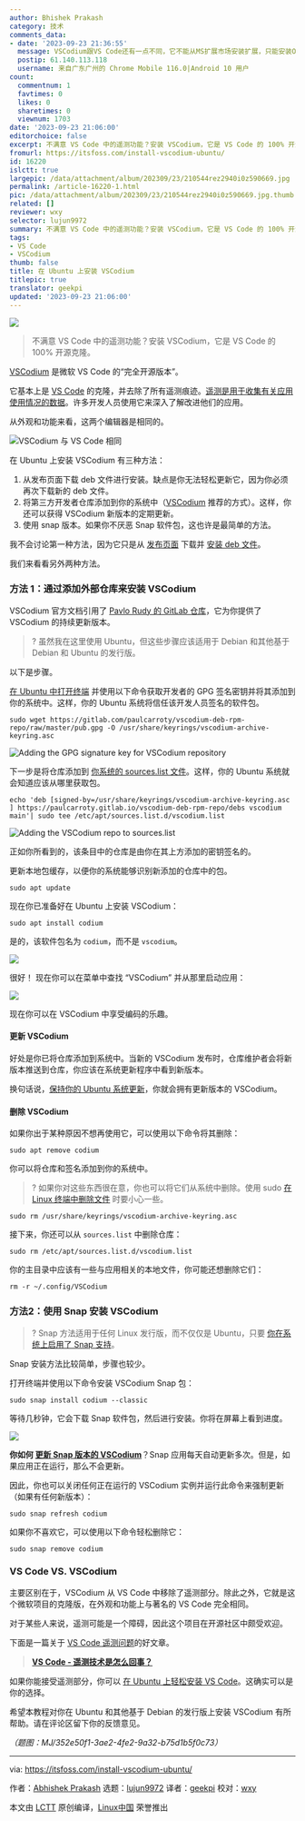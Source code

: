 ```yaml
---
author: Bhishek Prakash
category: 技术
comments_data:
- date: '2023-09-23 21:36:55'
  message: VSCodium跟VS Code还有一点不同，它不能从MS扩展市场安装扩展，只能安装OpenVSI的扩展，或者安装打包好的vsix扩展。
  postip: 61.140.113.118
  username: 来自广东广州的 Chrome Mobile 116.0|Android 10 用户
count:
  commentnum: 1
  favtimes: 0
  likes: 0
  sharetimes: 0
  viewnum: 1703
date: '2023-09-23 21:06:00'
editorchoice: false
excerpt: 不满意 VS Code 中的遥测功能？安装 VSCodium，它是 VS Code 的 100% 开源克隆。
fromurl: https://itsfoss.com/install-vscodium-ubuntu/
id: 16220
islctt: true
largepic: /data/attachment/album/202309/23/210544rez2940i0z590669.jpg
permalink: /article-16220-1.html
pic: /data/attachment/album/202309/23/210544rez2940i0z590669.jpg.thumb.jpg
related: []
reviewer: wxy
selector: lujun9972
summary: 不满意 VS Code 中的遥测功能？安装 VSCodium，它是 VS Code 的 100% 开源克隆。
tags:
- VS Code
- VSCodium
thumb: false
title: 在 Ubuntu 上安装 VSCodium
titlepic: true
translator: geekpi
updated: '2023-09-23 21:06:00'
---
```


![](/data/attachment/album/202309/23/210544rez2940i0z590669.jpg)



> 
> 不满意 VS Code 中的遥测功能？安装 VSCodium，它是 VS Code 的 100% 开源克隆。
> 
> 
> 


[VSCodium](https://itsfoss.com/vscodium/) 是微软 VS Code 的“完全开源版本”。


它基本上是 [VS Code](https://code.visualstudio.com/) 的克隆，并去除了所有遥测痕迹。[遥测是用于收集有关应用使用情况的数据](https://code.visualstudio.com/docs/getstarted/telemetry)。许多开发人员使用它来深入了解改进他们的应用。


从外观和功能来看，这两个编辑器是相同的。


![VSCodium 与 VS Code 相同](/data/attachment/album/202309/23/210610yaraknw5kipz3d5e.png)


在 Ubuntu 上安装 VSCodium 有三种方法：


1. 从发布页面下载 deb 文件进行安装。缺点是你无法轻松更新它，因为你必须再次下载新的 deb 文件。
2. 将第三方开发者仓库添加到你的系统中（[VSCodium](https://vscodium.com/) 推荐的方式）。这样，你还可以获得 VSCodium 新版本的定期更新。
3. 使用 snap 版本。如果你不厌恶 Snap 软件包，这也许是最简单的方法。


我不会讨论第一种方法，因为它只是从 [发布页面](https://github.com/VSCodium/vscodium/releases) 下载并 [安装 deb 文件](https://itsfoss.com/install-deb-files-ubuntu/)。


我们来看看另外两种方法。


### 方法 1：通过添加外部仓库来安装 VSCodium


VSCodium 官方文档引用了 [Pavlo Rudy 的 GitLab 仓库](https://gitlab.com/paulcarroty/vscodium-deb-rpm-repo)，它为你提供了 VSCodium 的持续更新版本。



> 
> ? 虽然我在这里使用 Ubuntu，但这些步骤应该适用于 Debian 和其他基于 Debian 和 Ubuntu 的发行版。
> 
> 
> 


以下是步骤。


[在 Ubuntu 中打开终端](https://itsfoss.com/open-terminal-ubuntu/) 并使用以下命令获取开发者的 GPG 签名密钥并将其添加到你的系统中。这样，你的 Ubuntu 系统将信任该开发人员签名的软件包。



```
sudo wget https://gitlab.com/paulcarroty/vscodium-deb-rpm-repo/raw/master/pub.gpg -O /usr/share/keyrings/vscodium-archive-keyring.asc

```

![Adding the GPG signature key for VSCodium repository](/data/attachment/album/202309/23/210610soifdjqd3q3m3pz3.png)


下一步是将仓库添加到 [你系统的 sources.list 文件](https://itsfoss.com/sources-list-ubuntu/)。这样，你的 Ubuntu 系统就会知道应该从哪里获取包。



```
echo 'deb [signed-by=/usr/share/keyrings/vscodium-archive-keyring.asc ] https://paulcarroty.gitlab.io/vscodium-deb-rpm-repo/debs vscodium main'| sudo tee /etc/apt/sources.list.d/vscodium.list

```

![Adding the VSCodium repo to sources.list](/data/attachment/album/202309/23/210611ojj3jjq67rfbfsqq.png)


正如你所看到的，该条目中的仓库是由你在其上方添加的密钥签名的。


更新本地包缓存，以便你的系统能够识别新添加的仓库中的包。



```
sudo apt update

```

现在你已准备好在 Ubuntu 上安装 VSCodium：



```
sudo apt install codium

```

是的，该软件包名为 `codium`，而不是 `vscodium`。


![](/data/attachment/album/202309/23/210611mj4jgpq1ffb7b6qj.png)


很好！ 现在你可以在菜单中查找 “VSCodium” 并从那里启动应用：


![](/data/attachment/album/202309/23/210611q6pho6pbmhv1pbvp.png)


现在你可以在 VSCodium 中享受编码的乐趣。


#### 更新 VSCodium


好处是你已将仓库添加到系统中。当新的 VSCodium 发布时，仓库维护者会将新版本推送到仓库，你应该在系统更新程序中看到新版本。


换句话说，[保持你的 Ubuntu 系统更新](https://itsfoss.com/update-ubuntu/)，你就会拥有更新版本的 VSCodium。


#### 删除 VSCodium


如果你出于某种原因不想再使用它，可以使用以下命令将其删除：



```
sudo apt remove codium

```

你可以将仓库和签名添加到你的系统中。



> 
> ? 如果你对这些东西很在意，你也可以将它们从系统中删除。使用 sudo [在 Linux 终端中删除文件](https://itsfoss.com/delete-files-folders-linux/) 时要小心一些。
> 
> 
> 



```
sudo rm /usr/share/keyrings/vscodium-archive-keyring.asc

```

接下来，你还可以从 `sources.list` 中删除仓库：



```
sudo rm /etc/apt/sources.list.d/vscodium.list

```

你的主目录中应该有一些与应用相关的本地文件，你可能还想删除它们：



```
rm -r ~/.config/VSCodium

```

### 方法2：使用 Snap 安装 VSCodium



> 
> ? Snap 方法适用于任何 Linux 发行版，而不仅仅是 Ubuntu，只要 [你在系统上启用了 Snap 支持](https://itsfoss.com/install-snap-linux/)。
> 
> 
> 


Snap 安装方法比较简单，步骤也较少。


打开终端并使用以下命令安装 VSCodium Snap 包：



```
sudo snap install codium --classic

```

等待几秒钟，它会下载 Snap 软件包，然后进行安装。你将在屏幕上看到进度。


![](/data/attachment/album/202309/23/210612ht773dkqd6bxz36d.png)


**你如何 [更新 Snap 版本的 VSCodium](https://itsfoss.com/snap-update/)**？Snap 应用每天自动更新多次。但是，如果应用正在运行，那么不会更新。


因此，你也可以关闭任何正在运行的 VSCodium 实例并运行此命令来强制更新（如果有任何新版本）：



```
sudo snap refresh codium

```

如果你不喜欢它，可以使用以下命令轻松删除它：



```
sudo snap remove codium

```

### VS Code VS. VSCodium


主要区别在于，VSCodium 从 VS Code 中移除了遥测部分。除此之外，它就是这个微软项目的克隆版，在外观和功能上与著名的 VS Code 完全相同。


对于某些人来说，遥测可能是一个障碍，因此这个项目在开源社区中颇受欢迎。


下面是一篇关于 [VS Code 遥测问题](https://www.roboleary.net/tools/2022/04/20/vscode-telemetry.html)的好文章。



> 
> **[VS Code - 遥测技术是怎么回事？](https://www.roboleary.net/tools/2022/04/20/vscode-telemetry.html)**
> 
> 
> 


如果你能接受遥测部分，你可以 [在 Ubuntu 上轻松安装 VS Code](https://itsfoss.com/install-visual-studio-code-ubuntu/)。这确实可以是你的选择。


希望本教程对你在 Ubuntu 和其他基于 Debian 的发行版上安装 VSCodium 有所帮助。请在评论区留下你的反馈意见。


*（题图：MJ/352e50f1-3ae2-4fe2-9a32-b75d1b5f0c73）*




---


via: <https://itsfoss.com/install-vscodium-ubuntu/>


作者：[Abhishek Prakash](https://itsfoss.com/author/abhishek/) 选题：[lujun9972](https://github.com/lujun9972) 译者：[geekpi](https://github.com/geekpi) 校对：[wxy](https://github.com/wxy)


本文由 [LCTT](https://github.com/LCTT/TranslateProject) 原创编译，[Linux中国](https://linux.cn/) 荣誉推出